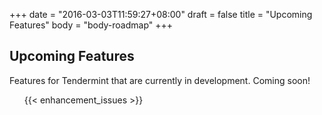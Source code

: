+++
date = "2016-03-03T11:59:27+08:00"
draft = false
title = "Upcoming Features"
body = "body-roadmap"
+++

<section id="section-top">
  <div class="section-container">
    <h1><i class="fa fa-map"></i> Upcoming Features</h1>
    <p>Features for Tendermint that are currently in development. Coming soon!</p>
    </div>
  </div>
</section>

<section class="section-default">
  <div class="section-container">
    <div class="section-content">
      <div class="panels">
        <div class="panel panel-external">
          <div class="panel-container">
            <div class="panel-body">
              <ul id="roadmap-list">
				{{< enhancement_issues >}}
              </ul>
            </div><!--panel-body-->
          </div><!--panel-container-->
        </div><!--panel-->
      </div><!--panels-->
    </div><!--section-content-->
  </div><!--section-container-->
</section>
